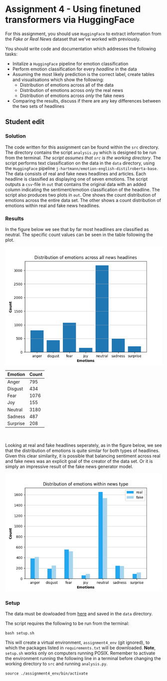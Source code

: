 # Assignment 4 - Using finetuned transformers via HuggingFace

For this assignment, you should use ```HuggingFace``` to extract information from the *Fake or Real News* dataset that we've worked with previously.

You should write code and documentation which addresses the following tasks:

- Initalize a ```HuggingFace``` pipeline for emotion classification
- Perform emotion classification for every *headline* in the data
- Assuming the most likely prediction is the correct label, create tables and visualisations which show the following:
  - Distribution of emotions across all of the data
  - Distribution of emotions across *only* the real news
  - Distribution of emotions across *only* the fake news
- Comparing the results, discuss if there are any key differences between the two sets of headlines


## Student edit
### Solution
The code written for this assignment can be found within the ```src``` directory. The directory contains the script ```analysis.py``` which is designed to be run from the terminal. _The script assumes that ```src``` is the working directory_. The script performs text classification on the data in the ```data``` directory, using the ```HuggingFace``` pipeline ```j-hartmann/emotion-english-distilroberta-base```. The data consists of real and fake news headlines and articles. Each headline is classified as displaying one of seven emotions. The script outputs a ```csv```-file in ```out``` that contains the original data with an added column indicating the sentiment/emotion classification of the headline. The script also produces two plots in ```out```. One shows the count distribution of emotions across the entire data set. The other shows a count distribution of emotions within real and fake news headlines.

### Results
In the figure below we see that by far most headlines are classified as neutral. The specific count values can be seen in the table following the plot.

![](out/overall_emotion_distribution.png)

| Emotion | Count |
|---------|-------|
|Anger|795|
|Disgust|434|
|Fear|1076|
|Joy|155|
|Neutral|3180|
|Sadness|487|
|Surprise|208|

<br><br>
Looking at real and fake headlines seperately, as in the figure below, we see that the distribution of emotions is quite similar for both types of headlines. Given this clear similarity, it is possible that balancing sentiment across real and fake news was an explicit goal of the creator of the data set. Or it is simply an impressive result of the fake news generator model.  

![](out/real_fake_emotion_distribution.png)

### Setup
The data must be dowloaded from [here](https://www.kaggle.com/datasets/jillanisofttech/fake-or-real-news) and saved in the ```data``` directory.

The script requires the following to be run from the terminal:

```shell
bash setup.sh
```

This will create a virtual environment, ```assignment4_env``` (git ignored), to which the packages listed in ```requirements.txt``` will be downloaded. __Note__, ```setup.sh``` works only on computers running POSIX. Remember to activate the environment running the following line in a terminal before changing the working directory to ``src`` and running  ```analysis.py```.

```shell 
source ./assignment4_env/bin/activate
```
